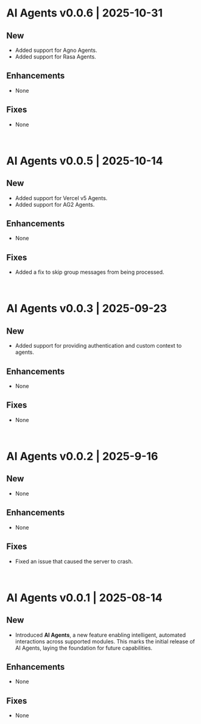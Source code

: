 # AI Agents v0.0.6 | 2025-10-31

## New
-  Added support for Agno Agents.
-  Added support for Rasa Agents.

## Enhancements
-  None

## Fixes
-  None

<br/>

# AI Agents v0.0.5 | 2025-10-14

## New
-  Added support for Vercel v5 Agents.
-  Added support for AG2 Agents.

## Enhancements

-  None

## Fixes

-  Added a fix to skip group messages from being processed.
   
<br/>

# AI Agents v0.0.3 | 2025-09-23

## New
-  Added support for providing authentication and custom context to agents.

## Enhancements

-  None

## Fixes

-  None
   
<br/>

# AI Agents v0.0.2 | 2025-9-16

## New
-  None

## Enhancements

-  None

## Fixes

-  Fixed an issue that caused the server to crash.
   
<br/>

# AI Agents v0.0.1 | 2025-08-14

## New
- Introduced **AI Agents**, a new feature enabling intelligent, automated interactions across supported modules. This marks the initial release of AI Agents, laying the foundation for future capabilities.


## Enhancements

-  None

## Fixes

-  None
   
<br/>